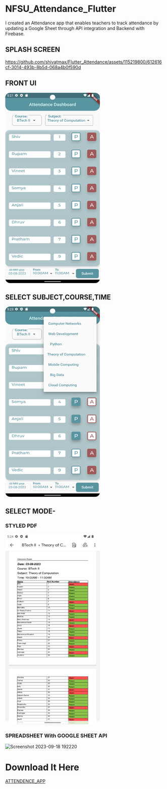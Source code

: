 # NFSU_Attendance_Flutter

I created an Attendance app that enables teachers to track attendance by updating a Google Sheet through API integration and Backend with Firebase.

## SPLASH SCREEN

https://github.com/shivatmax/Flutter_Attendance/assets/115219800/612616cf-3014-493b-8b5d-068a4b0f590d

## FRONT UI

<img src="https://github.com/shivatmax/Flutter_Attendance/blob/master/Screenshot_20230803_052243.png" width="300" height="600" />

## SELECT SUBJECT,COURSE,TIME

<img src="https://github.com/shivatmax/Flutter_Attendance/blob/master/Screenshot_20230803_052325.png" width="300" height="600" />

## SELECT MODE-

### STYLED PDF

<img src="https://github.com/shivatmax/Flutter_Attendance/blob/master/Screenshot_20230803_052434.png" width="300" height="600" />

### SPREADSHEET With GOOGLE SHEET API

![Screenshot 2023-09-18 192220](https://github.com/shivatmax/Flutter_Attendance/assets/115219800/7ad3c5c0-f307-4af7-93c2-bd76ce174a4a)

# Download It Here
<a href="https://drive.google.com/file/d/1UYtXbAfkd380xhul8yX8VmxMPILQDKQt/view?usp=sharing">ATTENDENCE_APP</a>



